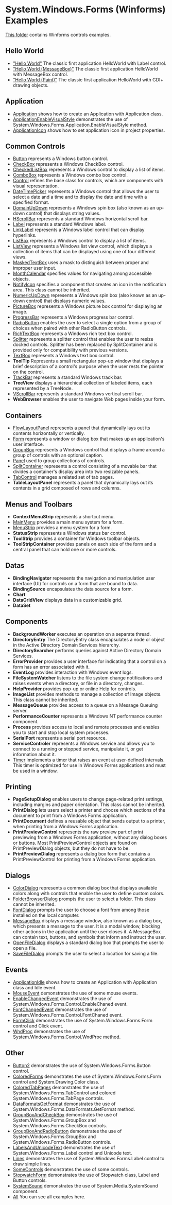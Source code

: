 # System.Windows.Forms (Winforms) Examples

[This folder](.) contains Winforms controls examples.

## Hello World

* ["Hello World"](./HelloWorldForm/README.md) The classic first application HelloWorld with Label control.
* ["Hello World (MessageBox)"](./HelloWorldMessageBox/README.md) The classic first application HelloWorld with MessageBox control.
* ["Hello World (Paint)"](./HelloWorldPaint/README.md) The classic first application HelloWorld with GDI+ drawing objects.

## Application

* [Application](./Application/README.md) shows how to create an Application with Application class.
* [ApplicationEnableVisualStyle](ApplicationEnableVisualStyle/README.md) demonstrates the use of System.Windows.Forms.Application.EnableVisualStyle method.
* [ApplicationIcon](ApplicationIcon/README.md) shows how to set application icon in project properties.

## Common Controls

* [Button](./Button/README.md) represents a Windows button control.
* [CheckBox](./CheckBox/README.md) represents a Windows CheckBox control.
* [CheckedListBox](CheckedListBox/README.md) represents a Windows control to display a list of items.
* [ComboBox](ComboBox/README.md) represents a Windows combo box control.
* [Control](./Control/README.md) refines the base class for controls, which are components with visual representation.
* [DateTimePicker](DateTimePicker/README.md) represents a Windows control that allows the user to select a date and a time and to display the date and time with a specified format.
* [DomainUpDown](DomainUpDown/README.md) represents a Windows spin box (also known as an up-down control) that displays string values.
* [HScrollBar](HScrollBar/README.md) represents a standard Windows horizontal scroll bar.
* [Label](Label/README.md) represents a standard Windows label.
* [LinkLabel](LinkLabel/README.md) represents a Windows label control that can display hyperlinks.
* [ListBox](ListBox/README.md) represents a Windows control to display a list of items.
* [ListView](ListView/README.md) represents a Windows list view control, which displays a collection of items that can be displayed using one of four different views.
* [MaskedTextBox](MaskedTextBox/README.md) uses a mask to distinguish between proper and improper user input.
* [MonthCalendar](MonthCalendar/README.md) specifies values for navigating among accessible objects.
* [NotifyIcon](NotifyIcon/README.md) specifies a component that creates an icon in the notification area. This class cannot be inherited.
* [NumericUpDown](NumericUpDown/README.md) represents a Windows spin box (also known as an up-down control) that displays numeric values.
* [PictureBox](PictureBox/README.md) represents a Windows picture box control for displaying an image.
* [ProgressBar](./ProgressBar/README.md) represents a Windows progress bar control.
* [RadioButton](./RadioButton/README.md) enables the user to select a single option from a group of choices when paired with other RadioButton controls.
* [RichTextBox](./RichTextBox/README.md) represents a Windows rich text box control.
* [Splitter](Splitter/README.md) represents a splitter control that enables the user to resize docked controls. Splitter has been replaced by SplitContainer and is provided only for compatibility with previous versions.
* [TextBox](./TextBox/README.md) represents a Windows text box control.
* **ToolTip** Represents a small rectangular pop-up window that displays a brief description of a control's purpose when the user rests the pointer on the control.
* [TrackBar](./TrackBar/README.md) represents a standard Windows track bar.
* **TreeView** displays a hierarchical collection of labeled items, each represented by a TreeNode.
* [VScrollBar](VScrollBar/README.md) represents a standard Windows vertical scroll bar.
* **WebBrowser** enables the user to navigate Web pages inside your form.

## Containers

* [FlowLayoutPanel](./FlowLayoutPanel/README.md) represents a panel that dynamically lays out its contents horizontally or vertically.
* [Form](./Form/README.md) represents a window or dialog box that makes up an application's user interface.
* [GroupBox](./GroupBox/README.md) represents a Windows control that displays a frame around a group of controls with an optional caption.
* [Panel](./Panel/README.md) used to group collections of controls.
* [SplitContainer](./SplitContainer/README.md) represents a control consisting of a movable bar that divides a container's display area into two resizable panels.
* [TabControl](./TabControl/README.md) manages a related set of tab pages.
* **TableLayoutPanel** represents a panel that dynamically lays out its contents in a grid composed of rows and columns.

## Menus and Toolbars

* **ContextMenuStrip** represents a shortcut menu.
* [MainMenu](MainMenu/README.md) provides a main menu system for a form.
* [MenuStrip](MenuStrip/README.md) provides a menu system for a form.
* **StatusStrip** represents a Windows status bar control.
* **ToolStrip** provides a container for Windows toolbar objects.
* **ToolStripContainer** provides panels on each side of the form and a central panel that can hold one or more controls.

## Datas

* **BindingNavigator** represents the navigation and manipulation user interface (UI) for controls on a form that are bound to data.
* **BindingSource** encapsulates the data source for a form.
* **Chart** 
* **DataGridView** displays data in a customizable grid.
* **DataSet** 

## Components

* **BackgroundWorker** executes an operation on a separate thread.
* **DirectoryEntry** The DirectoryEntry class encapsulates a node or object in the Active Directory Domain Services hierarchy.
* **DirectorySearcher** performs queries against Active Directory Domain Services.
* **ErrorProvider** provides a user interface for indicating that a control on a form has an error associated with it.
* **EventLog** provides interaction with Windows event logs.
* **FileSystemWatcher** listens to the file system change notifications and raises events when a directory, or file in a directory, changes.
* **HelpProvider** provides pop-up or online Help for controls.
* **ImageList** provides methods to manage a collection of Image objects. This class cannot be inherited.
* **MessageQueue** provides access to a queue on a Message Queuing server.
* **PerformanceCounter** represents a Windows NT performance counter component.
* **Process** provides access to local and remote processes and enables you to start and stop local system processes.
* **SerialPort** represents a serial port resource.
* **ServiceControler** represents a Windows service and allows you to connect to a running or stopped service, manipulate it, or get information about it.
* [Timer](./TimerForm/README.md) implements a timer that raises an event at user-defined intervals. This timer is optimized for use in Windows Forms applications and must be used in a window.

## Printing

* **PageSetupDialog** enables users to change page-related print settings, including margins and paper orientation. This class cannot be inherited.
* **PrintDialog** lets users select a printer and choose which sections of the document to print from a Windows Forms application.
* **PrintDocument** defines a reusable object that sends output to a printer, when printing from a Windows Forms application.
* **PrintPreviewControl** represents the raw preview part of print previewing from a Windows Forms application, without any dialog boxes or buttons. Most PrintPreviewControl objects are found on PrintPreviewDialog objects, but they do not have to be.
* **PrintPreviewDialog** represents a dialog box form that contains a PrintPreviewControl for printing from a Windows Forms application.

## Dialogs

* [ColorDialog](./ColorDialog/README.md) represents a common dialog box that displays available colors along with controls that enable the user to define custom colors.
* [FolderBrowserDialog](./FolderBrowserDialog/README.md) prompts the user to select a folder. This class cannot be inherited.
* [FontDialog](./FontDialog/README.md) prompts the user to choose a font from among those installed on the local computer.
* [MessageBox](./MessageBox/README.md) displays a message window, also known as a dialog box, which presents a message to the user. It is a modal window, blocking other actions in the application until the user closes it. A MessageBox can contain text, buttons, and symbols that inform and instruct the user.
* [OpenFileDialog](./OpenFileDialog/README.md) displays a standard dialog box that prompts the user to open a file.
* [SaveFileDialog](./SaveFileDialog/README.md) prompts the user to select a location for saving a file.

## Events

* [ApplicationIdle](./ApplicationIdle/README.md) shows how to create an Application with Application class and Idle event.
* [MouseEvent](./MouseEvent/README.md) demonstrates the use of some mouse events.
* [EnableChangedEvent](./EnableChangedEvent/README.md) demonstrates the use of System.Windows.Forms.Control.EnableChaned event.
* [FontChangedEvent](./FontChangedEvent/README.md) demonstrates the use of System.Windows.Forms.Control.FontChaned event.
* [FormClick](./FormClick/README.md) demonstrates the use of System.Windows.Forms.Form control and Click event.
* [WndProc](./WndProc/README.md) demonstrates the use of System.Windows.Forms.Control.WndProc method.

## Other

* [Button2](./Button2/README.md) demonstrates the use of System.Windows.Forms.Button control.
* [ColoredForms](./ColoredForms/README.md) demonstrates the use of System.Windows.Forms.Form control and System.Drawing.Color class.
* [ColoredTabPages](./ColoredTabPages/README.md) demonstrates the use of System.Windows.Forms.TabControl and colored System.Windows.Forms.TabPage controls.
* [DataFormatsGetFormat](./DataFormatsGetFormat/README.md) demonstrates the use of System.Windows.Forms.DataFormats.GetFormat method.
* [GroupBoxAndCheckBox](./GroupBoxAndCheckBox/README.md) demonstrates the use of System.Windows.Forms.GroupBox and System.Windows.Forms.CheckBox controls.
* [GroupBoxAndRadioButton](./GroupBoxAndRadioButton/README.md) demonstrates the use of System.Windows.Forms.GroupBox and System.Windows.Forms.RadioButton controls.
* [LabelsAndUnicodeText](./LabelsAndUnicodeText/README.md) demonstrates the use of System.Windows.Forms.Label control and Unicode text.
* [Lines](./Lines/README.md) demonstrates the use of System.Windows.Forms.Label control to draw simple lines.
* [SomeControls](./SomeControls/README.md) demonstrates the use of some controls.
* [StopwatchForm](./StopwatchForm/README.md) demonstrates the use of Stopwatch class, Label and Button controls.
* [SystemSound](./SystemSound/README.md) demonstrates the use of System.Media.SystemSound component.
* [All](.) You can see all examples here. 
